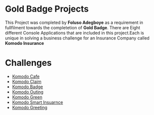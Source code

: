 # Gold Badge Projects
This Project was completed by **Foluso Adegboye** as a requirement in fullfilment towards the completetion of **Gold Badge**. There are 
Eight different Console Applications that are included in this project.Each is unique in solving a business challenge for an Insurance Company called **Komodo Insurance**

# Challenges
- [Komodo Cafe](./Cafe.md)
- [Komodo Claim](./Claims.md)
- [Komodo Badge](./Badge.md)
- [Komodo Outing](./Outing.md)
- [Komodo Green](./Green.md)
- [Komodo Smart Insuarnce](./Smart.md)
- [Komodo Greeting](./Greeting.md)


